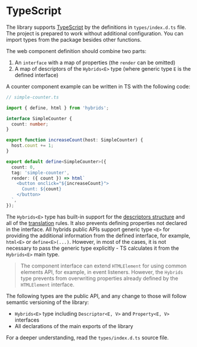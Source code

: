 # TypeScript

The library supports [TypeScript](https://www.typescriptlang.org/) by the definitions in `types/index.d.ts` file. The project is prepared to work without additional configuration. You can import types from the package besides other functions.

The web component definition should combine two parts:

1. An `interface` with a map of properties (the `render` can be omitted)
2. A map of descriptors of the `Hybrids<E>` type (where generic type `E` is the defined interface)

A counter component example can be written in TS with the following code:

```typescript
// simple-counter.ts

import { define, html } from 'hybrids';

interface SimpleCounter {
  count: number;
}

export function increaseCount(host: SimpleCounter) {
  host.count += 1;
}

export default define<SimpleCounter>({
  count: 0,
  tag: 'simple-counter',
  render: ({ count }) => html`
    <button onclick="${increaseCount}">
      Count: ${count}
    </button>
  `,
});
```

The `Hybrids<E>` type has built-in support for the [descriptors structure](../core-concepts/descriptors.md) and all of the [translation](../core-concepts/translation.md) rules. It also prevents defining properties not declared in the interface. All hybrids public APIs support generic type `<E>` for providing the additional information from the defined interface, for example, `html<E>` or `define<E>(...)`. However, in most of the cases, it is not necessary to pass the generic type explicitly - TS calculates it from the `Hybrids<E>` main type.

> The component interface can extend `HTMLElement` for using common elements API, for example, in event listeners. However, the `Hybrids` type prevents from overwriting properties already defined by the `HTMLElement` interface.

The following types are the public API, and any change to those will follow semantic versioning of the library:

* `Hybrids<E>` type including `Descriptor<E, V>` and `Property<E, V>` interfaces
* All declarations of the main exports of the library

For a deeper understanding, read the `types/index.d.ts` source file.
